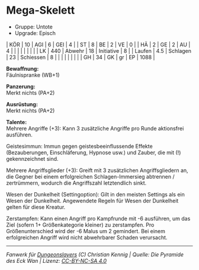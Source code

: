 # Mega-Skelett  
- Gruppe: Untote  
- Upgrade: Episch  

| KÖR    | 10  | AGI      | 6  | GEI        | 4    |
| ST     | 8   | BE       | 2  | VE         | 0    |
| HÄ     | 2   | GE       | 2  | AU         | 4    |
|        |     |          |    |            |      |
| LK     | 440 | Abwehr   | 18 | Initiative | 8    |
| Laufen | 4.5 | Schlagen | 23 | Schiessen  | 8    |
|        |     |          |    |            |      |
| GH     | 34  | GK       | gr | EP         | 1088 |


**Bewaffnung:**  
Fäulnispranke (WB+1)

**Panzerung:**  
Merkt nichts (PA+2)

**Ausrüstung:**  
Merkt nichts (PA+2)

**Talente:**  
Mehrere Angriffe (+3): Kann 3 zusätzliche Angriffe pro Runde aktionsfrei ausführen.

Geistesimmun: Immun gegen geistesbeeinflussende Effekte (Bezauberungen, Einschläferung, Hypnose usw.) und Zauber, die mit (!) gekennzeichnet sind.

Mehrere Angriffsglieder (+3): Greift mit 3 zusätzlichen Angriffsgliedern an, die Gegner bei einem erfolgreichen Schlagen-Immersieg abtrennen / zertrümmern, wodurch die Angriffszahl letztendlich sinkt.

Wesen der Dunkelheit (Settingoption): Gilt in den meisten Settings als ein Wesen der Dunkelheit. Angewendete Regeln für Wesen der Dunkelheit gelten für diese Kreatur.

Zerstampfen: Kann einen Angriff pro Kampfrunde mit -6 ausführen, um das Ziel (sofern 1+ Größenkategorie kleiner) zu zerstampfen. Pro Größenunterschied wird der -6 Malus um 2 gemindert. Bei einem erfolgreichen Angriff wird nicht abwehrbarer Schaden verursacht.





___
*Fanwerk für [Dungeonslayers](https://www.dungeonslayers.net/) (C) Christian Kennig | Quelle: Die Pyramide des Eck Wan | Lizenz: [CC-BY-NC-SA 4.0](https://creativecommons.org/licenses/by-nc-sa/4.0/deed.de)*